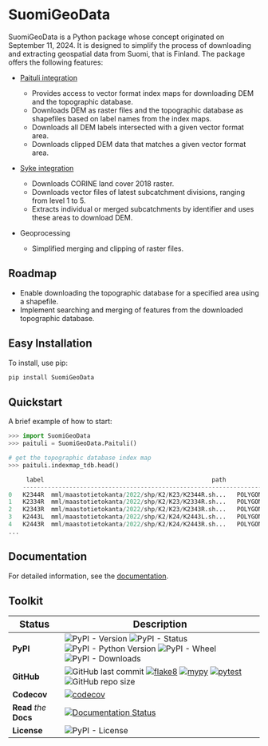 # SuomiGeoData

SuomiGeoData is a Python package whose concept originated on September 11, 2024. It is designed to simplify the process of downloading and extracting geospatial data from Suomi, that is Finland. The package offers the following features:


* [Paituli integration](https://paituli.csc.fi/download.html)

    - Provides access to vector format index maps for downloading DEM and the topographic database.
    - Downloads DEM as raster files and the topographic database as shapefiles based on label names from the index maps.
    - Downloads all DEM labels intersected with a given vector format area.
    - Downloads clipped DEM data that matches a given vector format area.
    
 * [Syke integration](https://www.syke.fi/en-US/Open_information/Spatial_datasets/Downloadable_spatial_dataset) 

    - Downloads CORINE land cover 2018 raster.
    - Downloads vector files of latest subcatchment divisions, ranging from level 1 to 5.
    - Extracts individual or merged subcatchments by identifier and uses these areas to download DEM.
    
 * Geoprocessing

    - Simplified merging and clipping of raster files.
    
    
## Roadmap

* Enable downloading the topographic database for a specified area using a shapefile.
* Implement searching and merging of features from the downloaded topographic database.


## Easy Installation

To install, use pip:

```bash
pip install SuomiGeoData
```

## Quickstart
A brief example of how to start:

```python
>>> import SuomiGeoData
>>> paituli = SuomiGeoData.Paituli()

# get the topographic database index map
>>> paituli.indexmap_tdb.head()

     label                                               path	                                         geometry
    -------------------------------------------------------------------------------------------------------------
0	K2344R	mml/maastotietokanta/2022/shp/K2/K23/K2344R.sh...	POLYGON ((104000 6606000, 104000 6618000, 1160...
1	K2334R	mml/maastotietokanta/2022/shp/K2/K23/K2334R.sh...	POLYGON ((104000 6582000, 104000 6594000, 1160...
2	K2343R	mml/maastotietokanta/2022/shp/K2/K23/K2343R.sh...	POLYGON ((104000 6594000, 104000 6606000, 1160...
3	K2443L	mml/maastotietokanta/2022/shp/K2/K24/K2443L.sh...	POLYGON ((92000 6642000, 92000 6654000, 104000...
4	K2443R	mml/maastotietokanta/2022/shp/K2/K24/K2443R.sh...	POLYGON ((104000 6642000, 104000 6654000, 1160...
...
```

## Documentation

For detailed information, see the [documentation](http://suomigeodata.readthedocs.io/).


## Toolkit

| <big>Status</big> | <big>Description</big> |
| --- | --- |
| **PyPI**| ![PyPI - Version](https://img.shields.io/pypi/v/SuomiGeoData) ![PyPI - Status](https://img.shields.io/pypi/status/SuomiGeoData) ![PyPI - Python Version](https://img.shields.io/pypi/pyversions/SuomiGeoData) ![PyPI - Wheel](https://img.shields.io/pypi/wheel/SuomiGeoData) ![PyPI - Downloads](https://img.shields.io/pypi/dm/SuomiGeoData) |
| **GitHub** | ![GitHub last commit](https://img.shields.io/github/last-commit/debpal/SuomiGeoData) [![flake8](https://github.com/debpal/SuomiGeoData/actions/workflows/linting.yml/badge.svg)](https://github.com/debpal/SuomiGeoData/actions/workflows/linting.yml) [![mypy](https://github.com/debpal/SuomiGeoData/actions/workflows/typing.yml/badge.svg)](https://github.com/debpal/SuomiGeoData/actions/workflows/typing.yml) [![pytest](https://github.com/debpal/SuomiGeoData/actions/workflows/testing.yml/badge.svg)](https://github.com/debpal/SuomiGeoData/actions/workflows/testing.yml) ![GitHub repo size](https://img.shields.io/github/repo-size/debpal/SuomiGeoData) |
| **Codecov** | [![codecov](https://codecov.io/gh/debpal/SuomiGeoData/graph/badge.svg?token=ORFQKXO96C)](https://codecov.io/gh/debpal/SuomiGeoData)  |
| **Read** _the_ **Docs** | [![Documentation Status](https://readthedocs.org/projects/suomigeodata/badge/?version=latest)](https://suomigeodata.readthedocs.io/en/latest/?badge=latest) |
| **License** | ![PyPI - License](https://img.shields.io/pypi/l/SuomiGeoData) |

